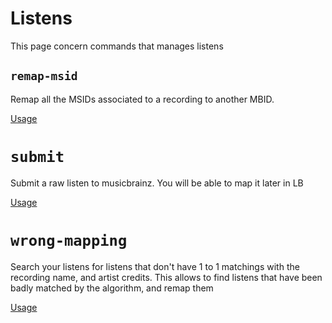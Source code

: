 # Listens

This page concern commands that manages listens

## `remap-msid`

Remap all the MSIDs associated to a recording to another MBID.

[Usage](../CommandLineHelp.md#alistral-listens-remap-msid)

# `submit`

Submit a raw listen to musicbrainz. You will be able to map it later in LB

[Usage](../CommandLineHelp.md#alistral-listens-submit)

# `wrong-mapping`

Search your listens for listens that don't have 1 to 1 matchings with the recording name, and artist credits. 
This allows to find listens that have been badly matched by the algorithm, and remap them

[Usage](../CommandLineHelp.md#alistral-listens-wrong-mapping)